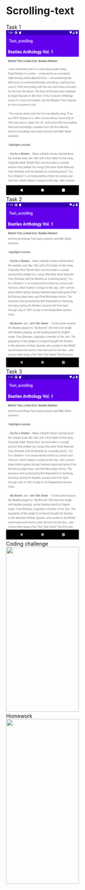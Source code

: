 # Scrolling-text
Task 1
<br>
<img src="Task1.png" height="450" width="200"/>
<br>
Task 2
<br>
<img src="Task2.png" height="450" width="200"/>
<br>
Task 3
<br>
<img src="Task2.png" height="450" width="200"/>
<br>
Coding challenge
<br>
<img src="Code_challenge.png" height="450" width="200"/>
<br>
Homework
<br>
<img src="Code_challenge.png" height="450" width="200"/>

